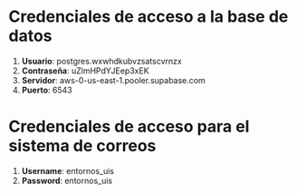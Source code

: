 # Credenciales de acceso a la base de datos
1. **Usuario**: postgres.wxwhdkubvzsatscvrnzx
2. **Contraseña**: uZlmHPdYJEep3xEK
3. **Servidor**: aws-0-us-east-1.pooler.supabase.com
4. **Puerto**: 6543

# Credenciales de acceso para el sistema de correos
1. **Username**: entornos_uis
2. **Password**: entornos_uis